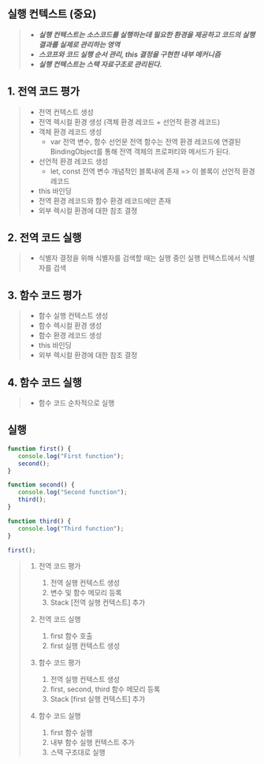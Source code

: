 ## 실행 컨텍스트 (중요) 


>* ***실행 컨텍스트는 소스코드를 실행하는데 필요한 환경을 제공하고 코드의 실행 결과를 실제로 관리하는 영역***
>* ***스코프와 코드 실행 순서 관리, this 결정을 구현한 내부 메커니즘***
>* ***실행 컨텍스트는 스택 자료구조로 관리된다.***


## 1. 전역 코드 평가
>* 전역 컨텍스트 생성
>* 전역 렉시컬 환경 생성 (객체 환경 레코드 + 선언적 환경 레코드)
>  * 객체 환경 레코드 생성
>    * var 전역 변수, 함수 선언문 전역 함수는 전역 환경 레코드에 연결된 BindingObject를 통해 전역 객체의 프로퍼티와 메서드가 된다.
>  * 선언적 환경 레코드 생성
>    * let, const 전역 변수 개념적인 블록내에 존재 => 이 블록이 선언적 환경 레코드
>* this 바인딩 
>  * 전역 환경 레코드와 함수 환경 레코드에만 존재
>* 외부 렉시컬 환경에 대한 참조 결졍

## 2. 전역 코드 실행
 >* 식별자 결정을 위해 식별자를 검색할 때는 실행 중인 실행 컨텍스트에서 식별자를 검색
 
## 3. 함수 코드 평가
>* 함수 실행 컨텍스트 생성
>  * 함수 렉시컬 환경 생성
>  * 함수 환경 레코드 생성
>  * this 바인딩
>* 외부 렉시컬 환경에 대한 참조 결정


## 4. 함수 코드 실행
>* 함수 코드 순차적으로 실행


## 실행 
 ```javascript
function first() {
    console.log("First function");
    second();
}

function second() {
    console.log("Second function");
    third();
}

function third() {
    console.log("Third function");
}

first();

```

> 1. 전역 코드 평가
>    1. 전역 실행 컨텍스트 생성
>    2. 변수 및 함수 메모리 등록
>    3. Stack [전역 실행 컨텍스트] 추가
> 
> 
> 2. 전역 코드 실행 
>    1. first 함수 호출
>    2. first 실행 컨텍스트 생성
>
> 
> 3. 함수 코드 평가
>    1. 전역 실행 컨텍스트 생성
>    2. first, second, third 함수 메모리 등록
>    3. Stack [first 실행 컨텍스트] 추가
> 4. 함수 코드 실행
>    1. first 함수 실행
>    2. 내부 함수 실행 컨텍스트 추가
>    3. 스택 구조대로 실행






